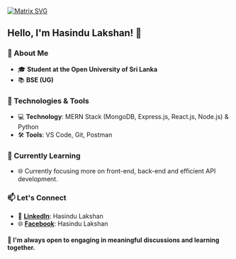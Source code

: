 [![Matrix SVG](https://raw.githubusercontent.com/rodrigograca31/rodrigograca31/master/matrix.svg)](https://www.youtube.com/watch?v=SDkAGkd4NLc)
## Hello, I'm Hasindu Lakshan! 👋
### 🚀 About Me
- 🎓 **Student at the Open University of Sri Lanka**
- 📚 **BSE (UG)**
### 🔧 Technologies & Tools
- 💻 **Technology**: MERN Stack (MongoDB, Express.js, React.js, Node.js) & Python
- 🛠️ **Tools**: VS Code, Git, Postman
### 🌱 Currently Learning
- 🌐 Currently focusing more on front-end, back-end and efficient API development.
### 📫 Let's Connect
- 💼 [**LinkedIn**](https://www.linkedin.com/in/hasindulakshan/): Hasindu Lakshan
- 🌐 [**Facebook**](https://www.facebook.com/hasindu.lakshan.1272): Hasindu Lakshan
#### 💬 I'm always open to engaging in meaningful discussions and learning together.
